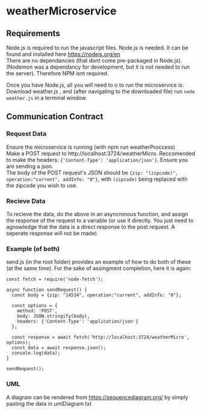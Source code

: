 # weatherMicroservice
## Requirements
Node.js is required to run the javascript files. Node.js is needed. It can be found and installed here https://nodejs.org/en  
There are no dependancies (that dont come pre-packaged in Node.js). (Nodemon was a dependancy for development, but it is not needed to run the server). Therefore NPM isnt required.

Once you have Node.js, all you will need to o to run the microservice is: Download weather.js , and (after navigating to the downloaded file) run `node weather.js` in a terminal window.
## Communication Contract
### Request Data
Ensure the microservice is running (with npm run weatherProccess)  
Make a POST request to http://localhost:3724/weatherMicro. Reccomended to make the headers: `{'Content-Type': 'application/json'}`. Ensure you are sending a json.  
The body of the POST request's JSON should be `{zip: "(zipcode)", operation:"current", addInfo: "0"}`, with `(zipcode)` being replaced with the zipcode you wish to use.  

### Recieve Data
To recieve the data, do the above in an asyncronous function, and assign the response of the request to a variable (or use it directly. You just need to agnowledge that the data is a direct response to the post request. A seperate response will not be made).

### Example (of both)
send.js (in the root folder) provides an example of how to do both of these (at the same time). For the sake of assingment completion, here it is again:
```
const fetch = require('node-fetch');

async function sendRequest() {
  const body = {zip: "14534", operation:"current", addInfo: "0"};

  const options = {
    method: 'POST',
    body: JSON.stringify(body),
    headers: {'Content-Type': 'application/json'}
  };

  const response = await fetch('http://localhost:3724/weatherMicro', options);
  const data = await response.json();
  console.log(data);
}

sendRequest();
```

### UML
A diagram can be rendered from https://sequencediagram.org/ by simply pasting the data in umlDiagram.txt
